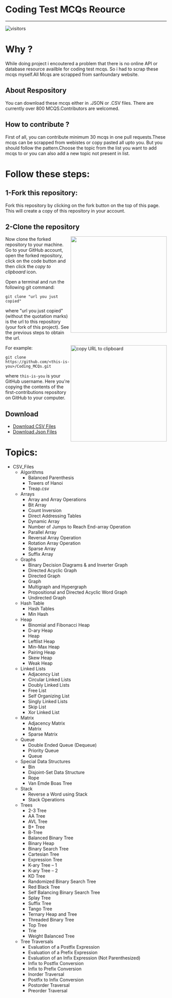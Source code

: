 # Coding Test MCQs Reource
---

![visitors](https://visitor-badge.glitch.me/badge?page_id=programmingLover12.Coding_MCQs)

# Why ?
While doing project i encoutered a problem that there is no online API or database resource availble for coding test mcqs. So i had to scrap these mcqs myself.All Mcqs are scrapped from sanfoundary website.

## About Respository
You can download these mcqs either in .JSON or .CSV files. There are currently over 800 MCQS.Contributors are welcomed.

## How to contribute ?
First of all, you can contribute minimum 30 mcqs in one pull requests.These mcqs can be scrapped from webistes or copy pasted all upto you. But you should follow the pattern.Choose the topic from the list you want to add mcqs to or you can also add a new topic not present in list.

# Follow these steps:

## 1-Fork this repository:

Fork this repository by clicking on the fork button on the top of this page.
This will create a copy of this repository in your account.

## 2-Clone the repository

<img align="right" width="300" src="https://user-images.githubusercontent.com/53839118/136213687-3d729c1a-a74e-416b-a823-fd1eb2562d32.png" />

Now clone the forked repository to your machine. Go to your GitHub account, open the forked repository, click on the code button and then click the _copy to clipboard_ icon.

Open a terminal and run the following git command:

```
git clone "url you just copied"
```

where "url you just copied" (without the quotation marks) is the url to this repository (your fork of this project). See the previous steps to obtain the url.

<img align="right" width="300" src="https://user-images.githubusercontent.com/53839118/136216392-b5880196-1ea7-4540-b22e-1d1a2949a047.png" alt="copy URL to clipboard" />

For example:

```
git clone https://github.com/<this-is-you>/Coding_MCQs.git
```

where `this-is-you` is your GitHub username. Here you're copying the contents of the first-contributions repository on GitHub to your computer.





## Download
* [Download CSV Files](https://github.com/programmingLover12/Coding_MCQs/raw/master/CSV_Files.zip)
* [Download Json Files](https://github.com/programmingLover12/Coding_MCQs/raw/master/JSON_File.zip)


# Topics:
* CSV_Files
  - Algorithms
    - Balanced Parenthesis
    - Towers of Hanoi
    - Treap.csv
  - Arrays
    - Array and Array Operations
    - Bit Array
    - Count Inversion
    - Direct Addressing Tables
    - Dynamic Array
    - Number of Jumps to Reach End-array Operation
    - Parallel Array
    - Reversal Array Operation
    - Rotation Array Operation
    - Sparse Array
    - Suffix Array
  - Graphs
    - Binary Decision Diagrams & and Inverter Graph
    - Directed Acyclic Graph
    - Directed Graph
    - Graph
    - Multigraph and Hypergraph
    - Propositional and Directed Acyclic Word Graph
    - Undirected Graph
  - Hash Table
    - Hash Tables
    - Min Hash
  - Heap
    - Binomial and Fibonacci Heap
    - D-ary Heap
    - Heap
    - Leftlist Heap
    - Min-Max Heap
    - Pairing Heap
    - Skew Heap
    - Weak Heap
  - Linked Lists
      - Adjacency List
      - Circular Linked Lists
      - Doubly Linked Lists
      - Free List
      - Self Organizing List
      - Singly Linked Lists
      - Skip List
      - Xor Linked List
  - Matrix
      - Adjacency Matrix
      - Matrix
      - Sparse Matrix
  - Queue
      - Double Ended Queue (Dequeue)
      - Priority Queue
      - Queue
  - Special Data Structures
      - Bin
      - Disjoint-Set Data Structure
      - Rope
      - Van Emde Boas Tree
  - Stack
      - Reverse a Word using Stack
      - Stack Operations
  - Trees
      - 2-3 Tree
      - AA Tree
      - AVL Tree
      - B+ Tree
      - B-Tree
      - Balanced Binary Tree
      - Binary Heap
      - Binary Search Tree
      - Cartesian Tree
      - Expression Tree
      - K-ary Tree – 1
      - K-ary Tree – 2
      - KD Tree
      - Randomized Binary Search Tree
      - Red Black Tree
      - Self Balancing Binary Search Tree
      - Splay Tree
      - Suffix Tree
      - Tango Tree
      - Ternary Heap and Tree
      - Threaded Binary Tree
      - Top Tree
      - Trie
      - Weight Balanced Tree
  - Tree Traversals
      - Evaluation of a Postfix Expression
      - Evaluation of a Prefix Expression
      - Evaluation of an Infix Expression (Not Parenthesized)
      - Infix to Postfix Conversion
      - Infix to Prefix Conversion
      - Inorder Traversal
      - Postfix to Infix Conversion
      - Postorder Traversal
      - Preorder Traversal
